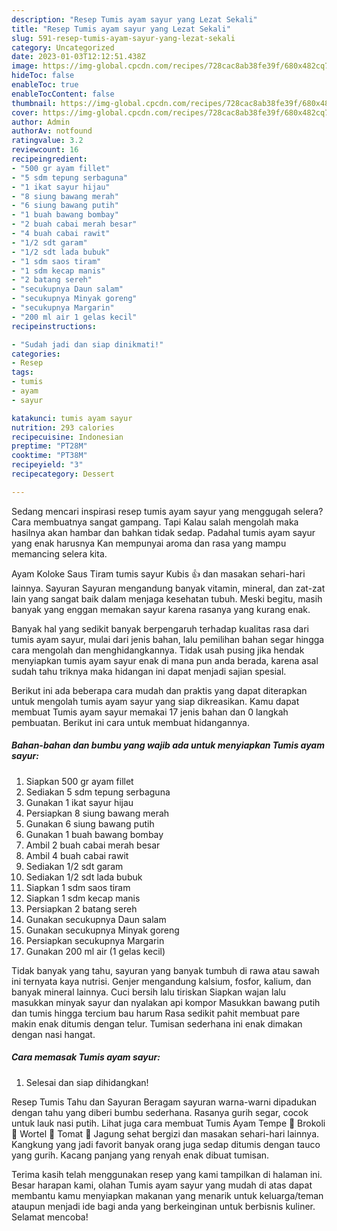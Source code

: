 ```yaml
---
description: "Resep Tumis ayam sayur yang Lezat Sekali"
title: "Resep Tumis ayam sayur yang Lezat Sekali"
slug: 591-resep-tumis-ayam-sayur-yang-lezat-sekali
category: Uncategorized
date: 2023-01-03T12:12:51.438Z
image: https://img-global.cpcdn.com/recipes/728cac8ab38fe39f/680x482cq70/tumis-ayam-sayur-foto-resep-utama.jpg
hideToc: false
enableToc: true
enableTocContent: false
thumbnail: https://img-global.cpcdn.com/recipes/728cac8ab38fe39f/680x482cq70/tumis-ayam-sayur-foto-resep-utama.jpg
cover: https://img-global.cpcdn.com/recipes/728cac8ab38fe39f/680x482cq70/tumis-ayam-sayur-foto-resep-utama.jpg
author: Admin
authorAv: notfound
ratingvalue: 3.2
reviewcount: 16
recipeingredient:
- "500 gr ayam fillet"
- "5 sdm tepung serbaguna"
- "1 ikat sayur hijau"
- "8 siung bawang merah"
- "6 siung bawang putih"
- "1 buah bawang bombay"
- "2 buah cabai merah besar"
- "4 buah cabai rawit"
- "1/2 sdt garam"
- "1/2 sdt lada bubuk"
- "1 sdm saos tiram"
- "1 sdm kecap manis"
- "2 batang sereh"
- "secukupnya Daun salam"
- "secukupnya Minyak goreng"
- "secukupnya Margarin"
- "200 ml air 1 gelas kecil"
recipeinstructions:

- "Sudah jadi dan siap dinikmati!"
categories:
- Resep
tags:
- tumis
- ayam
- sayur

katakunci: tumis ayam sayur 
nutrition: 293 calories
recipecuisine: Indonesian
preptime: "PT28M"
cooktime: "PT38M"
recipeyield: "3"
recipecategory: Dessert

---
```



Sedang mencari inspirasi resep tumis ayam sayur yang menggugah selera? Cara membuatnya sangat gampang. Tapi Kalau salah mengolah maka hasilnya akan hambar dan bahkan tidak sedap. Padahal tumis ayam sayur yang enak harusnya Kan mempunyai aroma dan rasa yang mampu memancing selera kita.


Ayam Koloke Saus Tiram tumis sayur Kubis 👍 dan masakan sehari-hari lainnya. Sayuran Sayuran mengandung banyak vitamin, mineral, dan zat-zat lain yang sangat baik dalam menjaga kesehatan tubuh. Meski begitu, masih banyak yang enggan memakan sayur karena rasanya yang kurang enak.

Banyak hal yang sedikit banyak berpengaruh terhadap kualitas rasa dari tumis ayam sayur, mulai dari jenis bahan, lalu pemilihan bahan segar hingga cara mengolah dan menghidangkannya. Tidak usah pusing jika hendak menyiapkan tumis ayam sayur enak di mana pun anda berada, karena asal sudah tahu triknya maka hidangan ini dapat menjadi sajian spesial.


Berikut ini ada beberapa cara mudah dan praktis yang dapat diterapkan untuk mengolah tumis ayam sayur yang siap dikreasikan. Kamu dapat membuat Tumis ayam sayur memakai 17 jenis bahan dan 0 langkah pembuatan. Berikut ini cara untuk membuat hidangannya.

<!--inarticleads1-->

##### Bahan-bahan dan bumbu yang wajib ada untuk menyiapkan Tumis ayam sayur:

1. Siapkan 500 gr ayam fillet
1. Sediakan 5 sdm tepung serbaguna
1. Gunakan 1 ikat sayur hijau
1. Persiapkan 8 siung bawang merah
1. Gunakan 6 siung bawang putih
1. Gunakan 1 buah bawang bombay
1. Ambil 2 buah cabai merah besar
1. Ambil 4 buah cabai rawit
1. Sediakan 1/2 sdt garam
1. Sediakan 1/2 sdt lada bubuk
1. Siapkan 1 sdm saos tiram
1. Siapkan 1 sdm kecap manis
1. Persiapkan 2 batang sereh
1. Gunakan secukupnya Daun salam
1. Gunakan secukupnya Minyak goreng
1. Persiapkan secukupnya Margarin
1. Gunakan 200 ml air (1 gelas kecil)


Tidak banyak yang tahu, sayuran yang banyak tumbuh di rawa atau sawah ini ternyata kaya nutrisi. Genjer mengandung kalsium, fosfor, kalium, dan banyak mineral lainnya. Cuci bersih lalu tiriskan Siapkan wajan lalu masukkan minyak sayur dan nyalakan api kompor Masukkan bawang putih dan tumis hingga tercium bau harum Rasa sedikit pahit membuat pare makin enak ditumis dengan telur. Tumisan sederhana ini enak dimakan dengan nasi hangat. 

<!--inarticleads2-->

##### Cara memasak Tumis ayam sayur:


1. Selesai dan siap dihidangkan!

Resep Tumis Tahu dan Sayuran Beragam sayuran warna-warni dipadukan dengan tahu yang diberi bumbu sederhana. Rasanya gurih segar, cocok untuk lauk nasi putih. Lihat juga cara membuat Tumis Ayam Tempe 🥦 Brokoli 🥕 Wortel 🍅 Tomat 🌽 Jagung sehat bergizi dan masakan sehari-hari lainnya. Kangkung yang jadi favorit banyak orang juga sedap ditumis dengan tauco yang gurih. Kacang panjang yang renyah enak dibuat tumisan. 

Terima kasih telah menggunakan resep yang kami tampilkan di halaman ini. Besar harapan kami, olahan Tumis ayam sayur yang mudah di atas dapat membantu kamu menyiapkan makanan yang menarik untuk keluarga/teman ataupun menjadi ide bagi anda yang berkeinginan untuk berbisnis kuliner. Selamat mencoba!
